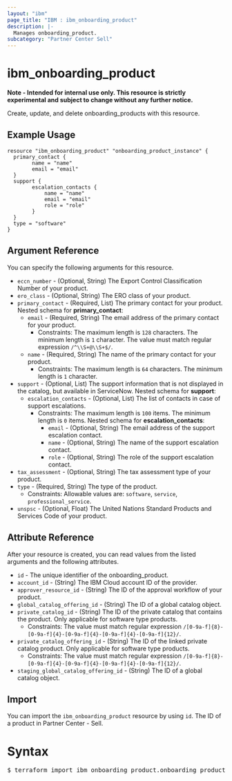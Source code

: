 ```yaml
---
layout: "ibm"
page_title: "IBM : ibm_onboarding_product"
description: |-
  Manages onboarding_product.
subcategory: "Partner Center Sell"
---
```


# ibm_onboarding_product

**Note - Intended for internal use only. This resource is strictly experimental and subject to change without any further notice.**

Create, update, and delete onboarding_products with this resource.

## Example Usage

```hcl
resource "ibm_onboarding_product" "onboarding_product_instance" {
  primary_contact {
		name = "name"
		email = "email"
  }
  support {
		escalation_contacts {
			name = "name"
			email = "email"
			role = "role"
		}
  }
  type = "software"
}
```

## Argument Reference

You can specify the following arguments for this resource.

* `eccn_number` - (Optional, String) The Export Control Classification Number of your product.
* `ero_class` - (Optional, String) The ERO class of your product.
* `primary_contact` - (Required, List) The primary contact for your product.
Nested schema for **primary_contact**:
	* `email` - (Required, String) The email address of the primary contact for your product.
	  * Constraints: The maximum length is `128` characters. The minimum length is `1` character. The value must match regular expression `/^\\S+@\\S+$/`.
	* `name` - (Required, String) The name of the primary contact for your product.
	  * Constraints: The maximum length is `64` characters. The minimum length is `1` character.
* `support` - (Optional, List) The support information that is not displayed in the catalog, but available in ServiceNow.
Nested schema for **support**:
	* `escalation_contacts` - (Optional, List) The list of contacts in case of support escalations.
	  * Constraints: The maximum length is `100` items. The minimum length is `0` items.
	Nested schema for **escalation_contacts**:
		* `email` - (Optional, String) The email address of the support escalation contact.
		* `name` - (Optional, String) The name of the support escalation contact.
		* `role` - (Optional, String) The role of the support escalation contact.
* `tax_assessment` - (Optional, String) The tax assessment type of your product.
* `type` - (Required, String) The type of the product.
  * Constraints: Allowable values are: `software`, `service`, `professional_service`.
* `unspsc` - (Optional, Float) The United Nations Standard Products and Services Code of your product.

## Attribute Reference

After your resource is created, you can read values from the listed arguments and the following attributes.

* `id` - The unique identifier of the onboarding_product.
* `account_id` - (String) The IBM Cloud account ID of the provider.
* `approver_resource_id` - (String) The ID of the approval workflow of your product.
* `global_catalog_offering_id` - (String) The ID of a global catalog object.
* `private_catalog_id` - (String) The ID of the private catalog that contains the product. Only applicable for software type products.
  * Constraints: The value must match regular expression `/[0-9a-f]{8}-[0-9a-f]{4}-[0-9a-f]{4}-[0-9a-f]{4}-[0-9a-f]{12}/`.
* `private_catalog_offering_id` - (String) The ID of the linked private catalog product. Only applicable for software type products.
  * Constraints: The value must match regular expression `/[0-9a-f]{8}-[0-9a-f]{4}-[0-9a-f]{4}-[0-9a-f]{4}-[0-9a-f]{12}/`.
* `staging_global_catalog_offering_id` - (String) The ID of a global catalog object.


## Import

You can import the `ibm_onboarding_product` resource by using `id`. The ID of a product in Partner Center - Sell.

# Syntax
<pre>
$ terraform import ibm_onboarding_product.onboarding_product <id>;
</pre>

